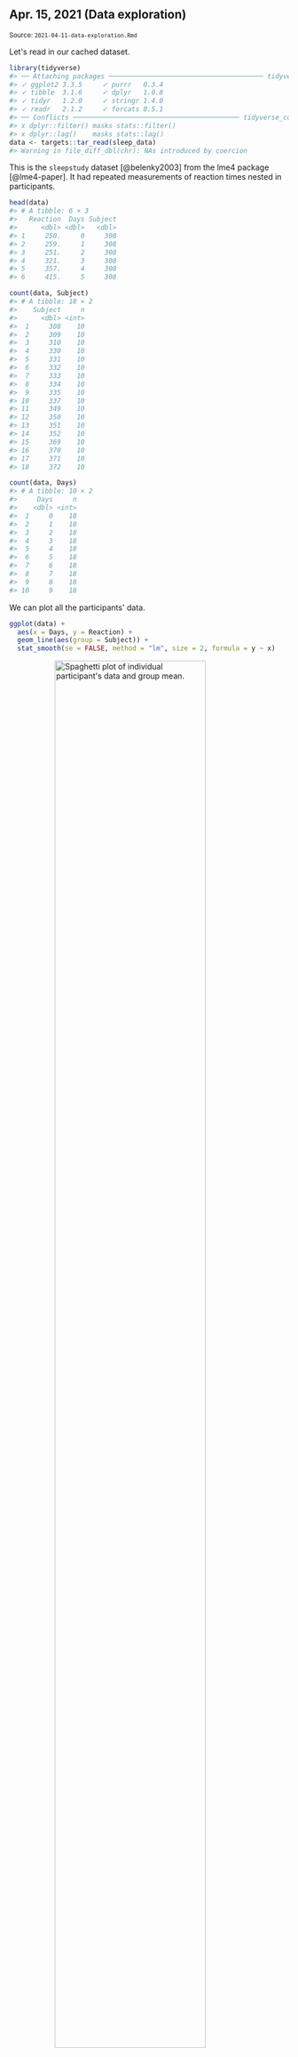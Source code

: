 <!--- Timestamp to trigger book rebuilds: 2022-03-01 13:56:23 --->

## Apr. 15, 2021 (Data exploration)

<small>Source: <code>2021-04-11-data-exploration.Rmd</code></small>

Let's read in our cached dataset.


```r
library(tidyverse)
#> ── Attaching packages ─────────────────────────────────────── tidyverse 1.3.1 ──
#> ✓ ggplot2 3.3.5     ✓ purrr   0.3.4
#> ✓ tibble  3.1.6     ✓ dplyr   1.0.8
#> ✓ tidyr   1.2.0     ✓ stringr 1.4.0
#> ✓ readr   2.1.2     ✓ forcats 0.5.1
#> ── Conflicts ────────────────────────────────────────── tidyverse_conflicts() ──
#> x dplyr::filter() masks stats::filter()
#> x dplyr::lag()    masks stats::lag()
data <- targets::tar_read(sleep_data)
#> Warning in file_diff_dbl(chr): NAs introduced by coercion
```

This is the `sleepstudy` dataset [@belenky2003] from the lme4 package
[@lme4-paper]. It had repeated measurements of reaction times nested in
participants.


```r
head(data)
#> # A tibble: 6 × 3
#>   Reaction  Days Subject
#>      <dbl> <dbl>   <dbl>
#> 1     250.     0     308
#> 2     259.     1     308
#> 3     251.     2     308
#> 4     321.     3     308
#> 5     357.     4     308
#> 6     415.     5     308

count(data, Subject)
#> # A tibble: 18 × 2
#>    Subject     n
#>      <dbl> <int>
#>  1     308    10
#>  2     309    10
#>  3     310    10
#>  4     330    10
#>  5     331    10
#>  6     332    10
#>  7     333    10
#>  8     334    10
#>  9     335    10
#> 10     337    10
#> 11     349    10
#> 12     350    10
#> 13     351    10
#> 14     352    10
#> 15     369    10
#> 16     370    10
#> 17     371    10
#> 18     372    10

count(data, Days)
#> # A tibble: 10 × 2
#>     Days     n
#>    <dbl> <int>
#>  1     0    18
#>  2     1    18
#>  3     2    18
#>  4     3    18
#>  5     4    18
#>  6     5    18
#>  7     6    18
#>  8     7    18
#>  9     8    18
#> 10     9    18
```

We can plot all the participants' data.


```r
ggplot(data) + 
  aes(x = Days, y = Reaction) + 
  geom_line(aes(group = Subject)) + 
  stat_smooth(se = FALSE, method = "lm", size = 2, formula = y ~ x)
```

<figure>
  <img src="assets/figure/2021-04-11-data-exploration/spaghetti-1.png" alt="Spaghetti plot of individual participant&#39;s data and group mean." width="80%" style="margin-left: auto; margin-right: auto; display: block;width:80%;"/>
  <figcaption>Spaghetti plot of individual participant's data and group mean.</figcaption>
</figure>
